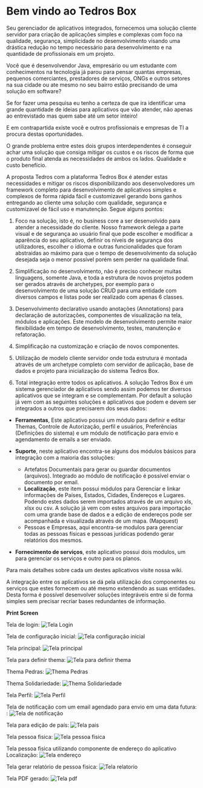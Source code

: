 # Bem vindo ao Tedros Box

Seu gerenciador de aplicativos integrados, fornecemos uma solução cliente servidor para criação de aplicações simples e complexas com foco na qualidade, segurança, simplicidade no desenvolvimento visando uma drástica redução no tempo necessário para desenvolvimento e na quantidade de profissionais em um projeto. 

Você que é desenvolvendor Java, empresário ou um estudante com conhecimentos na tecnologia já parou para pensar quantas empresas, pequenos comerciantes, prestadores de serviços, ONGs e outros setores na sua cidade ou ate mesmo no seu bairro estão precisando de uma solução em software? 

Se for fazer uma pesquisa eu tenho a certeza de que ira identificar uma grande quantidade de ideias para aplicativos que vão atender, não apenas ao entrevistado  mas quem sabe até um setor inteiro! 

E em contrapartida existe você e outros profissionais e empresas de TI a procura destas oportunidades. 

O grande problema entre estes dois grupos interdependentes é conseguir achar uma solução que consiga mitigar os custos e os riscos de forma que o produto final atenda as necessidades de ambos os lados. Qualidade e custo benefício. 

A proposta Tedros com a plataforma Tedros Box é atender estas necessidades e mitigar os riscos disponibilizando aos desenvolvedores um framework completo para desenvolvimento de aplicativos simples e complexos de forma rápida fácil e customizavel gerando bons ganhos entregando ao cliente uma solução com qualidade, segurança e customizavel de fácil uso e manutenção. Segue alguns pontos:
 
 1. Foco na solução, isto é, no business core a ser desenvolvido para atender a necessidade do cliente. Nosso framework delega a parte visual e de segurança ao usuário final que pode escolher e modificar a aparência do seu aplicativo,  definir os níveis de segurança dos utilizadores, escolher o idioma e outras funcionalidades que foram abstraidas ao máximo para que o tempo de desenvolvimento da solução desejada seja o menor possível porém sem perder na qualidade final.
 
 2. Simplificação no desenvolvimento, não é preciso conhecer muitas linguagens, somente Java, e toda a estrutura de novos projetos podem ser gerados através de archetypes, por exemplo para o desenvolvimento de uma solução CRUD para uma entidade com diversos campos e listas pode ser realizado com apenas 6 classes. 
 
 3. Desenvolvimento declarativo usando anotações (Annotations)  para declaração de autorizações, componentes de visualização na tela, módulos e aplicações. Este modelo de desenvolvimento permite maior flexibilidade em tempo de desenvolvimento, testes, manutenção e refatoração. 
 
 4. Simplificação na customização e criação de novos componentes. 
 
 5. Utilização de modelo cliente servidor onde toda estrutura é montada através de um archetype completo com servidor de aplicação, base de dados e projeto para inicialização do sistema Tedros Box. 
 
 6. Total integração entre todos os aplicativos. A solução Tedros Box é um sistema gerenciador de aplicativos sendo assim podemos ter diversos aplicativos que se integram e se complementam. Por default  a solução já vem com as seguintes soluções e aplicativos que podem e devem ser integrados a outros que precisarem dos seus dados:

 *  **Ferramentas**, Este aplicativo possui um módulo para definir e editar Themas, Controle de Autorização, perfil e usuários, Preferências (Definições do sistema) e um módulo de notificação para envio e agendamento de emails a ser enviado. 
 
 * **Suporte**, neste aplicativo encontra-se alguns dos módulos básicos para integração com a maioria das soluções:
    - Artefatos Documentais para gerar ou guardar documentos (arquivos). Integrado ao módulo de notificação é possível enviar o documento por email. 
    - **Localização**, este item possui módulos para Gerenciar e linkar informações de Países, Estados, Cidades, Endereços e Lugares. Podendo estes dados serem importados através de um arquivo xls, xlsx ou csv. A solução já vem com estes arquivos para importação com uma grande base de dados e a edição de endereços pode ser acompanhada e visualizada através de um mapa. (Mapquest) 
    - Pessoas e Empresas, aqui encontra-se modulos para gerenciar todas as pessoas físicas e pessoas jurídicas podendo gerar relatórios dos mesmos. 
 
 * **Fornecimento de serviços**, este aplicativo possui dois modulos, um para gerenciar os serviços e outro para os planos. 
 
 Para mais detalhes sobre cada um destes aplicativos visite nossa wiki. 

A integração entre os aplicativos se dá pela utilização dos componentes ou serviços que estes fornecem ou até mesmo extendendo as suas entidades. Desta forma é possível desenvolver soluções integráveis entre si de forma simples sem precisar recriar bases redundantes de informação. 

**Print Screen**

Tela de login:
![Tela Login](https://github.com/Tedros-Box/tedros-apps/blob/master/printscreen/login.png)

Tela de configuração inicial:
![Tela configuração inicial](https://github.com/Tedros-Box/tedros-apps/blob/master/printscreen/config.png)

Tela principal:
![Tela principal](https://github.com/Tedros-Box/tedros-apps/blob/master/printscreen/tela1.png)

Tela para definir thema:
![Tela para definir thema](https://github.com/Tedros-Box/tedros-apps/blob/master/printscreen/thema1.png)

Thema Pedras:
![Thema Pedras](https://github.com/Tedros-Box/tedros-apps/blob/master/printscreen/thema2.png)

Thema Solidariedade:
![Thema Solidariedade](https://github.com/Tedros-Box/tedros-apps/blob/master/printscreen/thema3.png)

Tela Perfil:
![Tela Perfil](https://github.com/Tedros-Box/tedros-apps/blob/master/printscreen/perfil.png)

Tela de notificação com um email agendado para envio em uma data futura: :
![Tela de notificação](https://github.com/Tedros-Box/tedros-apps/blob/master/printscreen/notify.png)

Tela para edição de país:
![Tela pais](https://github.com/Tedros-Box/tedros-apps/blob/master/printscreen/pais.png)

Tela pessoa fisica:
![Tela pessoa fisica ](https://github.com/Tedros-Box/tedros-apps/blob/master/printscreen/pf_1.png)

Tela pessoa fisica utilizando componente de endereço do aplicativo Localização:
![Tela endereço](https://github.com/Tedros-Box/tedros-apps/blob/master/printscreen/pf_2.png)

Tela gerar relatório de pessoa fisica:
![Tela relatorio](https://github.com/Tedros-Box/tedros-apps/blob/master/printscreen/pf_rel1.png)

Tela PDF gerado:
![Tela pdf](https://github.com/Tedros-Box/tedros-apps/blob/master/printscreen/pf_rel2.png)






